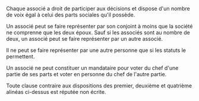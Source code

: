 Chaque associé a droit de participer aux décisions et dispose d'un nombre de voix égal à celui des parts sociales qu'il possède.

Un associé peut se faire représenter par son conjoint à moins que la société ne comprenne que les deux époux. Sauf si les associés sont au nombre de deux, un associé peut se faire représenter par un autre associé.

Il ne peut se faire représenter par une autre personne que si les statuts le permettent.

Un associé ne peut constituer un mandataire pour voter du chef d'une partie de ses parts et voter en personne du chef de l'autre partie.

Toute clause contraire aux dispositions des premier, deuxième et quatrième alinéas ci-dessus est réputée non écrite.
